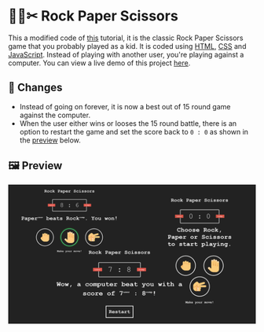 # 🗻📃✂ Rock Paper Scissors

This a modified code of [this](https://www.youtube.com/watch?v=jaVNP3nIAv0&t=3014s) tutorial, it is the classic Rock Paper Scissors game that you probably played as a kid. It is coded using [HTML](https://www.w3.org/html/), [CSS](https://www.w3schools.com/css/) and [JavaScript](https://www.javascript.com/). Instead of playing with another user, you're playing against a computer. You can view a live demo of this project [here](https://zhon12345-rps.netlify.app).

## 📄 Changes
* Instead of going on forever, it is now a best out of 15 round game against the computer.
* When the user either wins or looses the 15 round battle, there is an option to restart the game and set the score back to `0 : 0` as shown in the [preview](https://github.com/zhon12345/Web-Projects/tree/Rock-Paper-Scissors#%EF%B8%8F-preview) below.

## 🖼️ Preview

<img src="./images/rps.png">
